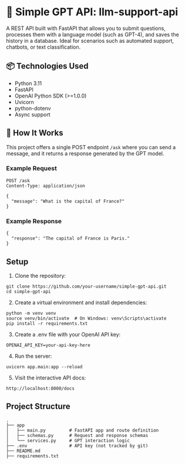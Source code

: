 # 🧠 Simple GPT API: llm-support-api
A REST API built with FastAPI that allows you to submit questions, processes them with a language model (such as GPT-4), and saves the history in a database. Ideal for scenarios such as automated support, chatbots, or text classification.

## 📦 Technologies Used

- Python 3.11
- FastAPI
- OpenAI Python SDK (>=1.0.0)
- Uvicorn
- python-dotenv
- Async support

## 🚀 How It Works

This project offers a single POST endpoint `/ask` where you can send a message, and it returns a response generated by the GPT model.

### Example Request

```http
POST /ask
Content-Type: application/json

{
  "message": "What is the capital of France?"
}
``````

### Example Response
```http
{
  "response": "The capital of France is Paris."
}
``````

## Setup
1. Clone the repository:
```
git clone https://github.com/your-username/simple-gpt-api.git
cd simple-gpt-api
```
2. Create a virtual environment and install dependencies:
```
python -m venv venv
source venv/bin/activate  # On Windows: venv\Scripts\activate
pip install -r requirements.txt
```
3. Create a .env file with your OpenAI API key:
```
OPENAI_API_KEY=your-api-key-here
```
4. Run the server:
```
uvicorn app.main:app --reload
```
5. Visit the interactive API docs:
```
http://localhost:8000/docs
```

## Project Structure
```
.
├── app
│   ├── main.py         # FastAPI app and route definition
│   ├── schemas.py      # Request and response schemas
│   └── services.py     # GPT interaction logic
├── .env                # API key (not tracked by git)
├── README.md
├── requirements.txt
```